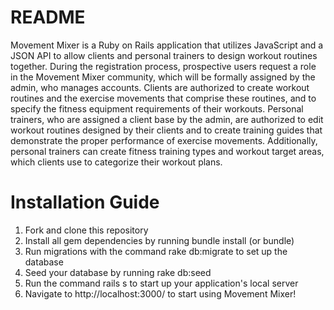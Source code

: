 # README
Movement Mixer is a Ruby on Rails application that utilizes JavaScript and a JSON API to allow clients and personal trainers to design workout routines together. During the registration process, prospective users request a role in the Movement Mixer community, which will be formally assigned by the admin, who manages accounts. Clients are authorized to create workout routines and the exercise movements that comprise these routines, and to specify the fitness equipment requirements of their workouts. Personal trainers, who are assigned a client base by the admin, are authorized to edit workout routines designed by their clients and to create training guides that demonstrate the proper performance of exercise movements. Additionally, personal trainers can create fitness training types and workout target areas, which clients use to categorize their workout plans.

# Installation Guide
1. Fork and clone this repository
2. Install all gem dependencies by running bundle install (or bundle)
3. Run migrations with the command rake db:migrate to set up the database
4. Seed your database by running rake db:seed
5. Run the command rails s to start up your application's local server
6. Navigate to http://localhost:3000/ to start using Movement Mixer!
